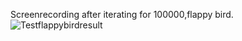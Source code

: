 Screenrecording after iterating for 100000,flappy bird.
![Testflappybirdresult]([https://github.com/BIJIANZIL/DeepQlearning_flappybird/blob/main/flappybird.webm])
